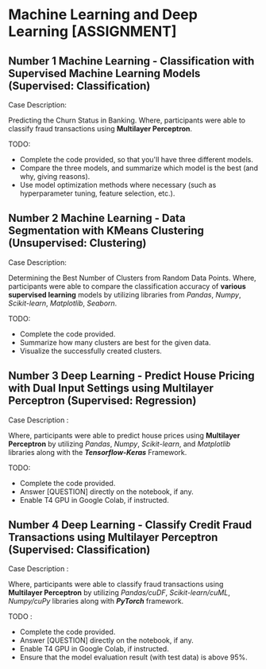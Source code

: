 # Machine Learning and Deep Learning [ASSIGNMENT]

## Number 1 Machine Learning - Classification with Supervised Machine Learning Models (Supervised: Classification)

Case Description:

Predicting the Churn Status in Banking. Where, participants were able to classify fraud transactions using **Multilayer Perceptron**.

TODO:
- Complete the code provided, so that you'll have three different models.
- Compare the three models, and summarize which model is the best (and why, giving reasons).
- Use model optimization methods where necessary (such as hyperparameter tuning, feature selection, etc.).

## Number 2 Machine Learning - Data Segmentation with KMeans Clustering (Unsupervised: Clustering)

Case Description:

Determining the Best Number of Clusters from Random Data Points. Where, participants were able to compare the classification accuracy of **various supervised learning** models by utilizing libraries from _Pandas_, _Numpy_, _Scikit-learn_, _Matplotlib_, _Seaborn_.

TODO:
- Complete the code provided.
- Summarize how many clusters are best for the given data.
- Visualize the successfully created clusters.

## Number 3 Deep Learning - Predict House Pricing with Dual Input Settings using Multilayer Perceptron (Supervised: Regression)

Case Description : 

Where, participants were able to predict house prices using **Multilayer Perceptron** by utilizing _Pandas_, _Numpy_, _Scikit-learn_, and _Matplotlib_ libraries along with the _**Tensorflow-Keras**_ Framework.

TODO:
- Complete the code provided.
- Answer [QUESTION] directly on the notebook, if any.
- Enable T4 GPU in Google Colab, if instructed.

## Number 4 Deep Learning - Classify Credit Fraud Transactions using Multilayer Perceptron (Supervised: Classification)

Case Description : 

Where, participants were able to classify fraud transactions using **Multilayer Perceptron** by utilizing _Pandas/cuDF_, _Scikit-learn/cuML_, _Numpy/cuPy_ libraries along with _**PyTorch**_ framework. 

TODO :
- Complete the code provided.
- Answer [QUESTION] directly on the notebook, if any.
- Enable T4 GPU in Google Colab, if instructed.
- Ensure that the model evaluation result (with test data) is above 95%.
